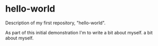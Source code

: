 # hello-world
Description of my first repository, "hello-world".

As part of this initial demonstration I'm to write a bit about myself.  a bit about myself.
